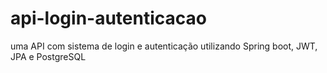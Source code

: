 # api-login-autenticacao

uma API com sistema de login e autenticação utilizando Spring boot, JWT, JPA e PostgreSQL

